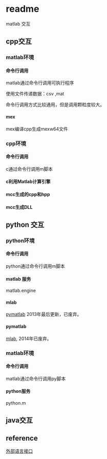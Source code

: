 # readme


matlab 交互

## cpp交互

### matlab环境

#### 命令行调用
matlab通过命令行调用可执行程序

使用文件传递数据：csv ,mat

命令行调用方式比较通用，但是调用颗粒度较大。

#### mex

mex编译cpp生成mexw64文件

### cpp环境

#### 命令行调用

c通过命令行调用m脚本

#### c利用Matlab计算引擎

#### mcc生成的cpp和hpp

#### mcc生成DLL 

## python 交互

### python环境

#### 命令行调用
python通过命令行调用m脚本

#### matlab 服务
matlab.engine 



#### mlab
[pymatlab](https://pypi.org/project/pymatlab/) 2013年最后更新，已废弃。

#### pymatlab
[mlab](https://pypi.org/project/mlab/), 2014年已废弃。


### matlab环境

#### 命令行调用
matlab通过命令行调用py脚本

#### python服务

python.m

## java交互


## reference

[外部语言接口](https://ww2.mathworks.cn/help/matlab/external-language-interfaces.html)
